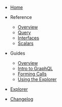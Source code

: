 - [Home](README.md)

- Reference

  - [Overview](overview.md)
  - [Query](query.md)
  - [Interfaces](interfaces.md)
  - [Scalars](scalars.md)

- Guides

  - [Overview](guide-overview.md)
  - [Intro to GraphQL](intro-graphql.md)
  - [Forming Calls](forming-calls.md)
  - [Using the Explorer](using-explorer.md)

- [Explorer](https://arxiv-api.herokuapp.com/graphql)

- [Changelog](changelog.md)
